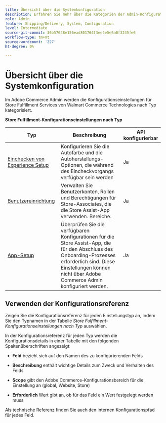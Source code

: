 ```yaml
---
title: Übersicht über die Systemkonfiguration
description: Erfahren Sie mehr über die Kategorien der Admin-Konfigurationseinstellungen, die für die Store-Fulfillment-Lösung verfügbar sind, und darüber, wie sie konfiguriert werden.
role: Admin
feature: Shipping/Delivery, System, Configuration
level: Intermediate
source-git-commit: 36b57648e156ead801764f3ee4e5e6a0f3245fe6
workflow-type: tm+mt
source-wordcount: '227'
ht-degree: 0%

---
```


# Übersicht über die Systemkonfiguration

Im Adobe Commerce Admin werden die Konfigurationseinstellungen für Store Fulfillment Services von Walmart Commerce Technologies nach Typ kategorisiert.

**Store Fulfillment-Konfigurationseinstellungen nach Typ**

| **Typ** | **Beschreibung** | **API konfigurierbar** |
|-------------------------------------------------------------------|--------------------------------------------------------------------------------------------------------------------------------------------------------------------------|----------------------|
| [Einchecken von Experience Setup](store-location-map-provider-setup.md) | Konfigurieren Sie die Autofarbe und die Autoherstellungs-Optionen, die während des Eincheckvorgangs verfügbar sein werden | Ja |
| [Benutzereinrichtung](user-setup.md) | Verwalten Sie Benutzerkonten, Rollen und Berechtigungen für Store-Associates, die die Store Assist-App verwenden. Bereiche. | Ja |
| [App-Setup](app-setup.md) | Überprüfen Sie die verfügbaren Konfigurationen für die Store Assist-App, die für den Abschluss des Onboarding-Prozesses erforderlich sind. Diese Einstellungen können nicht über Adobe Commerce Admin konfiguriert werden. | Ja |


## Verwenden der Konfigurationsreferenz

Zeigen Sie die Konfigurationsreferenz für jeden Einstellungstyp an, indem Sie den Typnamen in der Tabelle _Store Fulfillment-Konfigurationseinstellungen nach Typ_ auswählen.

In der Konfigurationsreferenz für jeden Typ werden die Konfigurationsdetails in einer Tabelle mit den folgenden Spaltenüberschriften angezeigt:

- **Feld** bezieht sich auf den Namen des zu konfigurierenden Felds

- **Beschreibung** enthält wichtige Details zum Zweck und Verhalten des Felds

- **Scope** gibt den Adobe Commerce-Konfigurationsbereich für die Einstellung an (global, Website, Store)

- **Erforderlich** Wert gibt an, ob für das Feld ein Wert festgelegt werden muss

Als technische Referenz finden Sie auch den internen Konfigurationspfad für jedes Feld.

